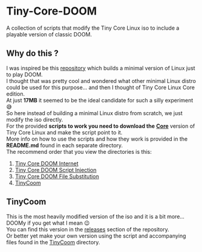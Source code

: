 # Tiny-Core-DOOM

A collection of scripts that modify the Tiny Core Linux iso to include a playable version of classic DOOM.

## Why do this ?

I was inspired be this [repository](https://github.com/shadlyd15/DoomLinux) which builds a minimal version of Linux just to play DOOM.  
I thought that was pretty cool and wondered what other minimal Linux distro could be used for this purpose... and then I thought of Tiny Core Linux Core edition.  
At just **17MB** it seemed to be the ideal candidate for such a silly experiment :sweat_smile:  
So here instead of building a minimal Linux distro from scratch, we just modify the iso directly.  
For the provided **scripts to work you need to download the** [**Core**](http://www.tinycorelinux.net/16.x/x86/release/Core-current.iso) version of Tiny Core Linux and make the script point to it.  
More info on how to use the scripts and how they work is provided in the **README.md** found in each separate directory.  
The recommend order that you view the directories is this:  

1. [Tiny Core DOOM Internet](https://github.com/Mr-Watch/Tiny-Core-DOOM/tree/main/Tiny%20Core%20DOOM%20Internet)
2. [Tiny Core DOOM Script Injection](https://github.com/Mr-Watch/Tiny-Core-DOOM/tree/main/Tiny%20Core%20DOOM%20Script%20Injection)
3. [Tiny Core DOOM File Substitution](https://github.com/Mr-Watch/Tiny-Core-DOOM/tree/main/Tiny%20Core%20DOOM%20File%20Substitution)
4. [TinyCoom](https://github.com/Mr-Watch/Tiny-Core-DOOM/tree/main/TinyCoom)

## TinyCoom

This is the most heavily modified version of the iso and it is a bit more... DOOMy if you get what I mean :wink:  
You can find this version in the [releases](https://github.com/Mr-Watch/Tiny-Core-DOOM/releases/tag/Initial-Release) section of the repository.  
Or better yet make your own version using the script and accompanying files found in the [TinyCoom](https://github.com/Mr-Watch/Tiny-Core-DOOM/tree/main/TinyCoom) directory.
